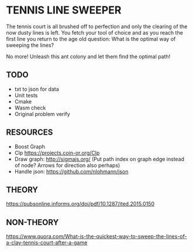 # TENNIS LINE SWEEPER

The tennis court is all brushed off to perfection and only the clearing of the now dusty lines is left. You fetch your tool of choice and as you reach the first line you return to the age old question:
What is the optimal way of sweeping the lines?

No more! Unleash this ant colony and let them find the optimal path!

## TODO
 - txt to json for data
 - Unit tests
 - Cmake
 - Wasm check
 - Original problem verify

## RESOURCES
 - Boost Graph
 - Clp https://projects.coin-or.org/Clp
 - Draw graph: http://sigmajs.org/ (Put path index on graph edge instead of node? Arrows for direction also perhaps)
 - Handle json: https://github.com/nlohmann/json

## THEORY
https://pubsonline.informs.org/doi/pdf/10.1287/ited.2015.0150

## NON-THEORY
https://www.quora.com/What-is-the-quickest-way-to-sweep-the-lines-of-a-clay-tennis-court-after-a-game

